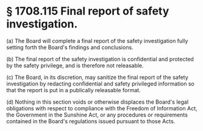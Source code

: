 # § 1708.115   Final report of safety investigation.

(a) The Board will complete a final report of the safety investigation fully setting forth the Board's findings and conclusions.


(b) The final report of the safety investigation is confidential and protected by the safety privilege, and is therefore not releasable.


(c) The Board, in its discretion, may sanitize the final report of the safety investigation by redacting confidential and safety privileged information so that the report is put in a publically releasable format.


(d) Nothing in this section voids or otherwise displaces the Board's legal obligations with respect to compliance with the Freedom of Information Act, the Government in the Sunshine Act, or any procedures or requirements contained in the Board's regulations issued pursuant to those Acts.




